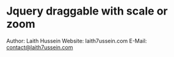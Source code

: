 # Jquery draggable with scale or zoom

Author: Laith Hussein
Website: laith7ussein.com
E-Mail: contact@laith7ussein.com
